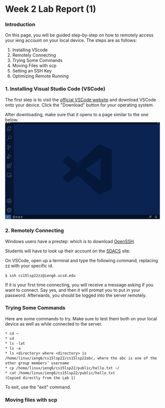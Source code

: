 # Week 2 Lab Report (1)
### Introduction
On this page, you will be guided step-by-step on how to remotely access your ieng account on your local device. The steps are as follows:
1. Installing VScode
2. Remotely Connecting
3. Trying Some Commands
4. Moving Files with scp
5. Setting an SSH Key
6. Optimizing Remote Running

### 1. Installing Visual Studio Code (VSCode)
The first step is to visit the [official VSCode website](https://code.visualstudio.com/) and download VSCode onto your device.
Click the "Download" button for your operating system.

After downloading, make sure that it opens to a page similar to the one below.
![](image1.png)
### 2. Remotely Connecting
Windows users have a prestep: which is to download [OpenSSH](https://docs.microsoft.com/en-us/windows-server/administration/openssh/.openssh_install_firstuse).

Students will have to look up their account on the [SDACS](https://sdacs.ucsd.edu/~icc/index.php) site.

On VSCode, open up a terminal and type the following command, replacing zz with your specific id.

`$ ssh cs15lsp22zz@ieng6.ucsd.edu`

If it is your first time connecting, you will receive a message asking if you want to connect. Say yes, and then it will prompt you to put in your password. Afterwards, you should be logged into the server remotely.
### Trying Some Commands
Here are some commands to try. Make sure to test them both on your local device as well as while connected to the server.
```
* cd ~
* cd
* ls -lat
* ls -a
* ls <directory> where <directory> is /home/linux/ieng6/cs15lsp22/cs15lsp22abc, where the abc is one of the other group members’ username
* cp /home/linux/ieng6/cs15lsp22/public/hello.txt ~/
* cat /home/linux/ieng6/cs15lsp22/public/hello.txt
(Copied directly from the Lab 1)
```
To exit, use the "exit" command.
### Moving files with scp
